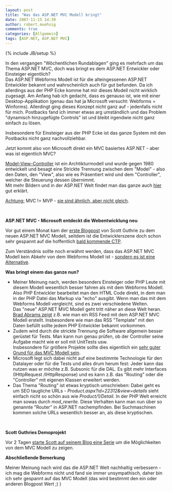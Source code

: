 ```yaml
---
layout: post
title: "Was das ASP.NET MVC Modell bringt"
date: 2007-11-15 14:39
author: robert.muehsig
comments: true
categories: [Allgemein]
tags: [ASP.NET, ASP.NET MVC]
---
```

{% include JB/setup %}
<p>In den vergangen "Wöchentlichen Rundablagen" ging es mehrfach um das Thema ASP.NET MVC, doch was bringt es dem ASP.NET Entwickler oder Einsteiger eigentlich? <br>Das ASP.NET Webforms Modell ist für die alteingessenen ASP.NET Entwickler bekannt und wahrscheinlich auch für gut befunden. Da ich allerdings aus der PHP Ecke komme hat mir dieses Modell nicht wirklich zugesagt. Am Anfang hab ich gedacht, dass es genauso ist, wie mit einer Desktop-Applikation (genau das hat ja Microsoft versucht: Webforms = Winforms). Allerdingt ging dieses Konzept nicht ganz auf - jedenfalls nicht für mich. Postbacks fand ich immer etwas arg umständlich und das Problem "dynamisch hinzugefügte&nbsp;Controls"&nbsp;ist und bleibt irgendwie nicht ganz einfach zu lösen.</p> <p>Insbesondere für Einsteiger aus der PHP Ecke ist das&nbsp;ganze System mit den Postbacks nicht ganz nachvollziehbar.</p> <p>Jetzt kommt also von Microsoft direkt ein MVC basiertes ASP.NET - aber was ist eigentlich MVC?</p> <p><a href="http://de.wikipedia.org/wiki/MVC" target="_blank">Model-View-Controller</a> ist ein Archtikturmodell und wurde gegen 1980 entwickelt und besagt eine Strickte Trennung zwischen dem "Model" - also den Daten, den "View", also wie es Präsentiert wird und dem "Controller", welcher die Steuerung dessen übernimmt.<br>Mit mehr Bildern und in der ASP.NET Welt findet man das ganze auch <a href="http://www.codethinked.com/post/2007/10/ASPnet-MVC-Framework-and-what-it-means-for-you.aspx" target="_blank">hier</a> gut erklärt. </p> <p><u>Achtung:</u> MVC != MVP - <a href="http://blogs.infragistics.com/blogs/tsnyder/archive/2007/10/17/mvc-or-mvp-pattern-whats-the-difference.aspx" target="_blank">sie sind ähnlich, aber nicht gleich</a>.</p> <p>&nbsp;</p> <p><strong>ASP.NET&nbsp;MVC - Microsoft entdeckt die Webentwicklung neu</strong></p> <p>Vor gut einem Monat kam der <a href="http://weblogs.asp.net/scottgu/archive/2007/10/14/asp-net-mvc-framework.aspx" target="_blank">erste Blogpost</a> von Scott Guthrie zu dem neuen ASP.NET MVC Modell, seitdem ist die Entwicklerszene doch schon sehr gespannt auf die hoffentlich <a href="http://blog.codeville.net/2007/11/08/official-aspnet-mvc-framework-will-have-first-ctp-release-in-next-few-weeks/" target="_blank">bald kommende CTP</a>.</p> <p>Zum Verständnis sollte noch erwähnt werden, dass das ASP.NET MVC Modell kein Abkehr von dem Webforms Modell ist - <a href="http://www.hanselman.com/blog/DevConnectionsTheASPNETMVCFramework.aspx" target="_blank">sondern es ist eine Alternative</a>.</p> <p><strong>Was bringt einem das ganze nun?</strong></p> <ul> <li>Meiner Meinung nach, werden besonders Einsteiger oder PHP Leute mit diesem Modell wesentlich besser fahren als mit dem Webforms Modell. <br>Also PHP Entwickler bearbeitet man den HTML Code direkt, in dem man in der PHP Datei das Markup via "echo" ausgibt. Wenn man das mit dem Webforms Modell vergleicht, sind es zwei verschiedene Welten.<br>Das "neue" ASP.NET MVC Modell geht tritt näher an diese Welt heran. <a href="http://blogs.msdn.com/brada/archive/2007/11/14/rss-feed-with-the-new-asp-net-mvc-framework.aspx" target="_blank">Brad Abrams zeigt</a> z.B. wie man ein RSS Feed mit dem ASP.NET MVC Modell erstellt.&nbsp;Insbesondere wie man das RSS "Template" mit den Daten befüllt sollte jedem PHP Entwickler bekannt vorkommen.</li> <li>Zudem wird durch die strickte Trennung die Software allgemein besser gerüstet für Tests. Man kann nun genau prüfen, ob der Controller seine Aufgabe macht wie er soll mit UnitTests usw.<br>Insbesondere für größere Projekte sollte dies eigentlich ein <a href="http://haacked.com/archive/2007/11/14/writing-testable-code-is-about-managing-complexity.aspx" target="_blank">sehr guter Grund für das MVC Modell sein</a>.</li> <li>Microsoft legt sich dabei nicht auf eine bestimmte Technologie für den Datalayer oder für die Tests und alles drum herum fest: Jeder kann das nutzen was er möchte z.B. Subsonic für die DAL. Es gibt mehr Interfaces (IHttpRequest /IHttpResponse) und es kann z.B. das "Routing" oder die "Controller" mit eigenen Klassen erweitert werden.</li> <li>Das Thema "Routing" ist etwas kryptisch umschrieben: Dabei geht es um SEO taugliche URLs - <em>Product.aspx?id=22312&amp;view=details </em>sieht einfach nicht so schön aus wie <em>Product/1/Detail.</em> In der PHP Welt erreicht man sowas durch <em>mod_rewrite. </em>Diese Verhalten kann man nun über so genannte "Router" in ASP.NET nachempfinden. Bei Suchmaschinen kommen solche URLs wesentlich besser an, als diese kryptischen.</li></ul> <p>&nbsp;</p> <p><strong>Scott Guthries Demoprojekt</strong></p> <p>Vor 2 Tagen <a href="http://weblogs.asp.net/scottgu/archive/2007/11/13/asp-net-mvc-framework-part-1.aspx" target="_blank">starte Scott auf seinem Blog eine Serie</a> um die Möglichkeiten von dem MVC Modell zu zeigen. </p> <p><strong>Abschließende Bemerkung</strong></p> <p>Meiner Meinung nach wird das die ASP.NET Welt nachhaltig verbessern - ich mag die Webforms nicht und fand sie immer unsympathisch, daher bin ich sehr gespannt auf das MVC Modell (das wird bestimmt den ein oder anderen Blogpost Wert ;) )</p>
